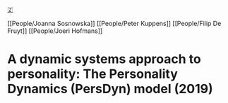 [🇿](zotero://select/library/items/FJ9MB8W8)

[[People/Joanna Sosnowska]] [[People/Peter Kuppens]] [[People/Filip De Fruyt]] [[People/Joeri Hofmans]] 
# A dynamic systems approach to personality: The Personality Dynamics (PersDyn) model (2019)

